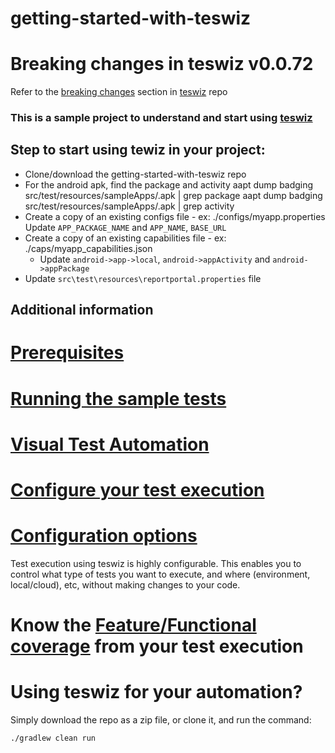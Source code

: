 # getting-started-with-teswiz

# Breaking changes in teswiz v0.0.72
Refer to the [breaking changes](https://github.com/znsio/teswiz/blob/cleanUp/README.md#breaking-changes-in-v0072) section in [teswiz](https://github.com/znsio/teswiz) repo

### This is a sample project to understand and start using [teswiz](https://github.com/znsio/teswiz)

## Step to start using tewiz in your project:

* Clone/download the getting-started-with-teswiz repo
* For the android apk, find the package and activity
        aapt dump badging src/test/resources/sampleApps/<apkname>.apk | grep package 
        aapt dump badging src/test/resources/sampleApps/<apkname>.apk | grep activity
* Create a copy of an existing configs file - ex: ./configs/myapp.properties
    Update `APP_PACKAGE_NAME` and `APP_NAME`, `BASE_URL`
* Create a copy of an existing capabilities file - ex: ./caps/myapp_capabilities.json
  * Update `android->app->local`, `android->appActivity` and `android->appPackage`
* Update `src\test\resources\reportportal.properties` file

## Additional information

# [Prerequisites](https://github.com/znsio/teswiz/blob/main/docs/GettingStartedUsingTeswiz-README.md)

# [Running the sample tests](https://github.com/znsio/teswiz/blob/main/docs/SampleTests-README.md)

# [Visual Test Automation](https://github.com/znsio/teswiz/blob/main/docs/RunningVisualTests-README.md)

# [Configure your test execution](https://github.com/znsio/teswiz/blob/main/docs/ConfiguringTestExecution-README.md)

# [Configuration options](https://github.com/znsio/teswiz/blob/main/docs/ConfigurationParameters-README.md)
Test execution using teswiz is highly configurable. This enables you to control what type of tests you want to execute, and where (environment, local/cloud), etc, without making changes to your code. 

# Know the [Feature/Functional coverage](https://github.com/znsio/teswiz/blob/main/docs/FeatureCoverage-README.md) from your test execution

# Using teswiz for your automation?

Simply download the repo as a zip file, or clone it, and run the command:

    ./gradlew clean run

